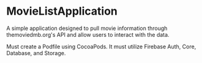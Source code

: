 # MovieListApplication
A simple application designed to pull movie information through themoviedmb.org's API and allow users to interact with the data. 

Must create a Podfile using CocoaPods. It must utilize Firebase Auth, Core, Database, and Storage. 
